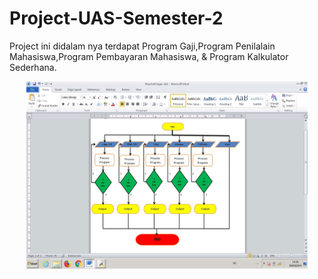 # Project-UAS-Semester-2
Project ini didalam nya terdapat Program Gaji,Program Penilalain Mahasiswa,Program Pembayaran Mahasiswa, &amp; Program Kalkulator Sederhana.


<p align="center">
<img src="https://github.com/firentus999/Project-UAS-Semester-2/blob/master/Flowchart%20UAS.jpg"width="450" height="300" />
</p>

